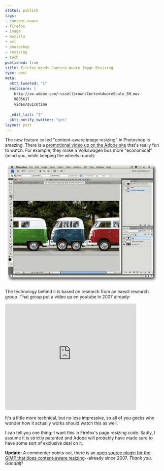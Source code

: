 ```yaml
--- 
status: publish
tags: 
- content-aware
- firefox
- image
- mozilla
- osl
- photoshop
- resizing
- tech
published: true
title: Firefox Needs Content-Aware Image Resizing
type: post
meta: 
  aktt_tweeted: "1"
  enclosure: |
    http://av.adobe.com/russellbrown/ContentAwareScale_SM.mov
    9805617
    video/quicktime

  _edit_last: "2"
  aktt_notify_twitter: "yes"
layout: post
---
```

The new feature called "content-aware image resizing" in Photoshop is amazing. There is a <a href="http://av.adobe.com/russellbrown/ContentAwareScale_SM.mov">promotional video up on the Adobe site</a> that's really fun to watch. For example, they make a Volkswagen bus more "economical" (mind you, while keeping the wheels round):

<a href="http://av.adobe.com/russellbrown/ContentAwareScale_SM.mov"><img src="/media/wp/2008/10/content-aware-image-resizing.jpg" alt="" title="Content-aware Image Resizing" width="500" height="392" class="alignnone size-full wp-image-1683" /></a>

The technology behind it is based on research from an Isreali research group. That group put a video up on youtube in 2007 already:

<object width="425" height="344"><param name="movie" value="http://www.youtube.com/v/qadw0BRKeMk&hl=en&fs=1"></param><param name="allowFullScreen" value="true"></param><embed src="http://www.youtube.com/v/qadw0BRKeMk&hl=en&fs=1" type="application/x-shockwave-flash" allowfullscreen="true" width="425" height="344"></embed></object>

It's a little more technical, but no less impressive, so all of you geeks who wonder how it actually works should watch this as well.

I can tell you one thing: I want this in Firefox's page resizing code. Sadly, I assume it is strictly patented and Adobe will probably have made sure to have some sort of exclusive deal on it.

<strong>Update:</strong> A commenter points out, there is an <a href="http://liquidrescale.wikidot.com/">open source plugin for the GIMP that does content-aware resizing</a>--already since 2007. <em>Thank you, Gandalf!</em>
